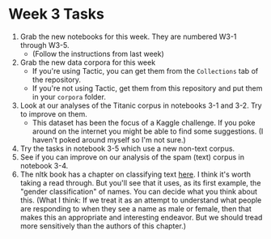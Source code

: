 # Week 3 Tasks

1. Grab the new notebooks for this week. They are numbered W3-1 through W3-5.
    * (Follow the instructions from last week)
2. Grab the new data corpora for this week
    * If you're using Tactic, you can get them from the `Collections` tab of the repository.
    * If you're not using Tactic, get them from this repository and put them in your `corpora`
    folder.
3. Look at our analyses of the Titanic corpus in notebooks 3-1 and 3-2. Try to improve
on them.
    * This dataset has been the focus of a Kaggle challenge. If you poke around on the internet you might be able to find some suggestions. (I haven't poked around myself so I'm not sure.)
4. Try the tasks in notebook 3-5 which use a new non-text corpus.
5. See if you can improve on our analysis of the spam (text) corpus in notebook 3-4.
6. The nltk book has a chapter on classifying text [here](http://www.nltk.org/book/ch06.html). I think it's worth taking a read through. But you'll see that it uses, as its first example, the "gender classification" of names. You can decide what you think about this. (What I think: If we treat it as an attempt to understand what people are responding to when they see a name as male or female, then that makes this an appropriate and interesting endeavor. But we should tread more sensitively than the authors of this chapter.)
